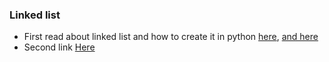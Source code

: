 ### Linked list ###
* First read about linked list and how to create it in python <a href="https://www.geeksforgeeks.org/linked-list-set-1-introduction/">here</a>, <a href="https://www.geeksforgeeks.org/linked-list-vs-array/">and here</a> 
* Second link <a href="https://www.geeksforgeeks.org/linked-list-set-2-inserting-a-node/">Here</a>
